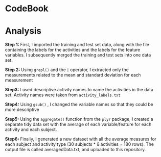 # CodeBook

# Analysis

**Step 1:** First, I imported the training and test set data, along with the file containing the labels for the activities and the labels for the feature variables. I subsequently merged the training and test sets into one data set.

**Step 2:** Using `grepl()` and the `|` operator, I extracted only the measurements related to the mean and standard deviation for each measurement

**Step3:** I used descriptive activity names to name the activities in the data set. Activity names were taken from `activity_labels.txt`

**Step4:** Using `gsub()` , I changed the variable names so that they could be more descriptive

**Step5:** Using the `aggregate()` function from the `plyr` package, I created a separate tidy data set with the average of each variable/feature for each activity and each subject.

**Step6:** Finally, I generated a new dataset with all the average measures for each subject and activity type (30 subjects * 6 activities = 180 rows). The output file is called averagedData.txt, and uploaded to this repository.
